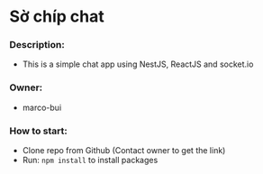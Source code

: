 # Sờ chíp chat
### Description:
- This is a simple chat app using NestJS, ReactJS and socket.io

### Owner: 
- marco-bui

### How to start:
- Clone repo from Github (Contact owner to get the link)
- Run: ```npm install``` to install packages
